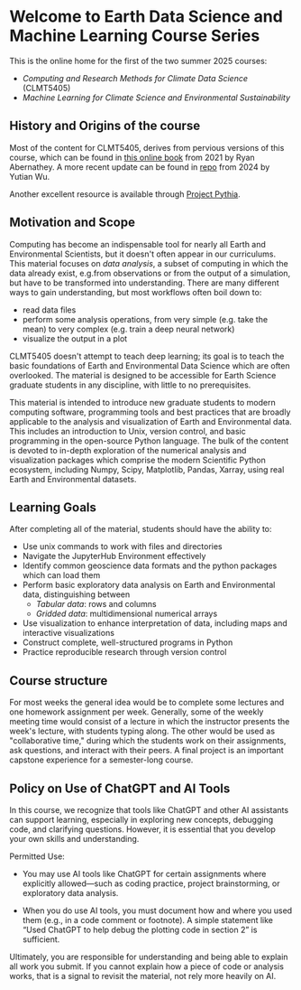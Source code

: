 # Welcome to Earth Data Science and Machine Learning Course Series

This is the online home for the first of the two summer 2025 courses:
- *Computing and Research Methods for Climate Data Science* (CLMT5405)
- *Machine Learning for Climate Science and Environmental Sustainability*

## History and Origins of the course
Most of the content for CLMT5405, derives from pervious versions of this course, which can be found in [this online book](https://earth-env-data-science.github.io/) from 2021 by Ryan Abernathey. A more recent update can be found in [repo](https://github.com/yutianwuldeo/GR6901) from 2024 by Yutian Wu.

Another excellent resource is available through [Project Pythia](https://foundations.projectpythia.org/landing-page.html).

## Motivation and Scope

Computing has become an indispensable tool for nearly all Earth and Environmental Scientists, but it doesn't often appear in our curriculums.
This material focuses on _data analysis_, a subset of computing in which the data already exist, e.g.from observations or from the output of a simulation, but have to be transformed into understanding.
There are many different ways to gain understanding, but most workflows often boil down to:

- read data files
- perform some analysis operations, from very simple (e.g. take the mean) to very complex (e.g. train a deep neural network)
- visualize the output in a plot

CLMT5405 doesn't attempt to teach deep learning; its goal is to teach the basic foundations of Earth and Environmental Data Science which are often overlooked.
The material is designed to be accessible for Earth Science graduate students in any discipline, with little to no prerequisites.

This material is intended to introduce new graduate students to modern computing software, programming tools and best practices that are broadly applicable to the analysis and visualization of Earth and Environmental data.
This includes an introduction to Unix, version control, and basic programming in the open-source Python language.
The bulk of the content is devoted to in-depth exploration of the numerical analysis and visualization packages which comprise the modern Scientific Python ecosystem, including Numpy, Scipy, Matplotlib, Pandas, Xarray, using real Earth and Environmental datasets.

## Learning Goals

After completing all of the material, students should have the ability to:

- Use unix commands to work with files and directories
- Navigate the JupyterHub Environment effectively
- Identify common geoscience data formats and the python packages which can load them
- Perform basic exploratory data analysis on Earth and Environmental data, distinguishing between
  - _Tabular data_: rows and columns
  - _Gridded data_: multidimensional numerical arrays
- Use visualization to enhance interpretation of data, including maps and interactive visualizations
- Construct complete, well-structured programs in Python
- Practice reproducible research through version control

## Course structure

For most weeks the general idea would be to complete some lectures and one homework assignment per week.
Generally, some of the weekly meeting time would consist of a lecture in which the instructor presents the week's lecture, with students typing along.
The other would be used as "collaborative time," during which the students work on their assignments, ask questions, and interact with their peers.
A final project is an important capstone experience for a semester-long course.

## Policy on Use of ChatGPT and AI Tools
In this course, we recognize that tools like ChatGPT and other AI assistants can support learning, especially in exploring new concepts, debugging code, and clarifying questions. However, it is essential that you develop your own skills and understanding.

Permitted Use:

- You may use AI tools like ChatGPT for certain assignments where explicitly allowed—such as coding practice, project brainstorming, or exploratory data analysis.

- When you do use AI tools, you must document how and where you used them (e.g., in a code comment or footnote). A simple statement like “Used ChatGPT to help debug the plotting code in section 2” is sufficient.

Ultimately, you are responsible for understanding and being able to explain all work you submit. If you cannot explain how a piece of code or analysis works, that is a signal to revisit the material, not rely more heavily on AI.


